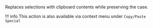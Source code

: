 Replaces selections with clipboard contents while preserving the case.

[//]: # (@formatter:off)

!!! info
		This action is also available via context menu under `Copy/Paste Special`
